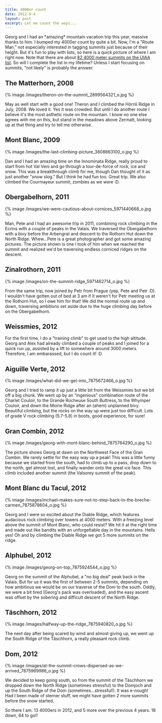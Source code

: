 ```yaml
---
title: 4000er count
date: 2012-9-4
layout: post
excerpt: Let me count the ways...
---
```


Georg and I had an \*amazing\* mountain vacation trip this year, massive
thanks to him. I bumped my 4000er count by quite a bit. Now, I'm a "Route
Man," not especially interested in tagging summits just because of their
height. But it's fun to play with lists, so here is a quick picture of
where I am right now. Note that there are about [82 4000 meter summits on the UIAA list](http://en.wikipedia.org/wiki/List_of_Alpine_four-thousanders).
So will I complete the list in my lifetime? Unless I start focusing on
summits, "not likely" is probably the answer.
  
  

## The Matterhorn, 2008
  
  
{% image /images/theron-on-the-summit_2899564321_o.jpg %}
  
May as well start with a good one! Theron and I climbed the Hörnli Ridge
in July, 2008\. We loved it. Yes it was crowded. But until I do another
route I believe it's the most asthetic route on the mountain. I know no
one else agrees with me on this, but stand in the meadows above Zermatt,
looking up at that thing and try to tell me otherwise.
  
  

## Mont Blanc, 2009
  
  
{% image /images/the-last-climbing-picture_3808863100_o.jpg %}
  
Dan and I had an amazing time on the Innominata Ridge, really proud to
start from hot Val Veni and go through a tour-de-force of rock, ice and
snow. This was a breakthrough climb for me, though Dan thought of it as
just another "snow slog." But I think he had fun too. Great trip. We also
climbed the Courmayeur summit, zombies as we were :D.
  
  

## Obergabelhorn, 2011
  
  
{% image /images/we-were-cautious-about-cornices_5971440668_o.jpg %}
  
Man, Pete and I had an awesome trip in 2011, combining rock climbing in
the Ecrins with a couple of peaks in the Valais. We traversed the Obergabelhorn
with a bivy before the Arbengrat and descent to the Rothorn Hut down the
North Ridge. Whew...Pete is a great photographer and got some amazing pictures.
The picture shown is one I took of him when we reached the summit and realized
we'd be traversing endless corniced ridges on the descent.
  
  

## Zinalrothorn, 2011
  
  
{% image /images/on-the-summit-ridge_5971462714_o.jpg %}
  
From the same trip, now joined by Petr from Prague (yep, Pete and Petr
:D). I wouldn't have gotten out of bed at 3 am if it weren't for Petr meeting
us at the Rothorn Hut, so I owe him for that! We did the normal route up
and down, traversing ambitions set aside due to the huge climbing day before
on the Obergabelhorn.
  
  

## Weissmies, 2012
  
  
For the first time, I do a "training climb" to get used to the high altitude.
Georg and Alex had already climbed a couple of peaks and I joined for a
quick run up, assisted by a lift to somewhere around 3000 meters. Therefore,
I am embarassed, but I do count it! :D
  
  

## Aiguille Verte, 2012
  
  
{% image /images/what-did-we-get-into_7875672466_o.jpg %}
  
Georg and I tried to ramp it up just a little bit from the Weissmies but
we bit off a big chunk. We went up by an "ingenious" combination route
of the Charlet Couloir, to the Grande Rocheuse South Buttress, to the Whymper
Couloir, and down the Moine Ridge after an (ahem) unplanned bivy. Beautiful
climbing, but the rocks on the way up were just too difficult. Lots of
grade V rock climbing (5.7-5.8) in boots, good experience, for sure!
  
  

## Gran Combin, 2012
  
  
{% image /images/georg-with-mont-blanc-behind_7875764290_o.jpg %}
  
The picture shows Georg at dawn on the Northwest Face of the Gran Combin.
We rarely settle for the easy way up a peak! This was a little funny because
we started from the south, had to climb up to a pass, drop down to the
north, get almost lost, and finally wander onto the great ice face. This
climb included another summit (the Valsorey summit of the peak).
  
  

## Mont Blanc du Tacul, 2012
  
  
{% image /images/mchael-makes-sure-not-to-step-back-in-the-breche-carmen_7875878604_o.jpg %}
  
Georg and I were so excited about the Diable Ridge, which features audacious
rock climbing over towers at 4000 meters. With a freezing level above the
summit of Mont Blanc, who could resist? We hit it at the right time and
made out like bandits with an unforgettable day in the mountains. Hells
yes! Oh and by climbing the Diable Ridge we got 5 more summits on the ridge.
  
  

## Alphubel, 2012
  
  
{% image /images/georg-on-top_7875924544_o.jpg %}
  
Georg on the summit of the Alphubel, a "no big deal" peak back in the
Valais. But for us it was the first of between 2-5 summits, depending on
how ambitious we would be on our traverse of the Dom to the south. Oddly,
we were a bit tired (Georg's pack was overloaded), and the easy ascent
was offset by the sobering and difficult descent of the North Ridge.
  
  

## Täschhorn, 2012
  
  
{% image /images/halfway-up-the-ridge_7875940820_o.jpg %}
  
The next day after being scared by wind and almost giving up, we went
up the South Ridge of the Täschhorn, a really pleasant rock climb.
  
  

## Dom, 2012
  
  
{% image /images/at-the-summit-crows-dispersed-as-we-arrived_7875969986_o.jpg %}
  
We decided to keep going south, so from the summit of the Täschhorn we
dropped down the North Ridge (sometimes stressful) to the Domjoch and up
the South Ridge of the Dom (sometimes...stressful!). It was e-nough! Had
I been made of sterner stuff, we might have gotten 2 more summits before
the snow started.
  
  
So there I am. 13 4000ers in 2012, and 5 more over the previous 4 years.
18 down, 64 to go!!
